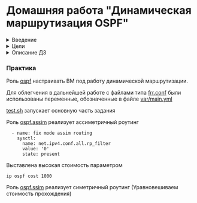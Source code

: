# Домашняя работа "Динамическая маршрутизация OSPF"

<details>
<summary>Введение</summary>

OSPF — протокол динамической маршрутизации, использующий концепцию разделения на области в целях масштабирования.
Административная дистанция OSPF — 110  
Основные свойства протокола OSPF:  
+ Быстрая сходимость  
+ Масштабируемость (подходит для маленьких и больших сетей)  
+ Безопасность (поддежка аутентиикации)  
+ Эффективность (испольование алгоритма поиска кратчайшего пути)  
При настроенном OSPF маршрутизатор формирует таблицу топологии с использованием результатов вычислений, основанных на алгоритме кратчайшего пути (SPF) Дейкстры. Алгоритм поиска кратчайшего пути основывается на данных о совокупной стоимости доступа к точке назначения. Стоимость доступа определятся на основе скорости интерфейса.  
Чтобы повысить эффективность и масштабируемость OSPF, протокол поддерживает иерархическую маршрутизацию с помощью областей (area).  
Область OSPF (area) — Часть сети, которой ограничивается формирование базы данных о состоянии каналов. Маршрутизаторы, находящиеся в одной и той же области, имеют одну и ту же базу данных о топологии сети. Для определения областей применяются идентификаторы областей.  
Протоколы OSPF бвывают 2-х версий:  
+ OSPFv2  
+ OSPFv3  
Основным отличием протоколов является то, что OSPFv2 работает с IPv4, а OSPFv3 — c IPv6.
Маршрутизаторы в OSPF классифицируются на основе выполняемой ими функции:  

 ![Альтернативный текст](https://i.ibb.co/dp9Zffd/1234.png)

+ Internal router (внутренний маршрутизатор) — маршрутизатор, все интерфейсы которого находятся в одной и той же области.  
+ Backbone router (магистральный маршрутизатор) — это маршрутизатор, который находится в магистральной зоне (area 0).  
+ ABR (пограничный маргрутизатор области) — маршрутизатор, интерфейсы которого подключены к разным областям.
+ ASBR (Граничный маршрутизатор автономной системы) — это маршрутизатор, у которого интерфейс подключен к внешней сети.  
Также с помощью OSPF можно настроить ассиметричный роутинг.  
Ассиметричная маршрутизация — возможность пересекать сеть в одном направлении, используя один путь, и возвращаться через другой путь.  

</details>

<details>
<summary>Цели</summary>

Создать домашнюю сетевую лабораторию. Научится настраивать протокол OSPF в Linux-based системах.

</details>

<details>
<summary>Описание ДЗ</summary>

1. Развернуть 3 виртуальные машины  
2. Объединить их разными vlan  
- настроить OSPF между машинами на базе Quagga;  
- изобразить ассиметричный роутинг;  
- сделать один из линков "дорогим", но что бы при этом роутинг был симметричным.  
Формат сдачи: Vagrantfile + ansible  

</details>


### Практика

Роль [ospf](./roles/ospf/) настраивать ВМ под работу динамической маршрутизации.

Для облегчения в дальнейшей работе с файлами типа [frr.conf](./roles/ospf/files/frr.conf1.j2) были использованы переменные, обозначенные в файле [var/main.yml](./roles/ospf/vars/main.yml)

[test.sh](./test.sh) запускает основную часть задания

Роль [ospf.assim](./roles/ospf_assim/) реализует ассиметричный роутинг 

```
  - name: fix mode assim routing
    sysctl:
      name: net.ipv4.conf.all.rp_filter
      value: '0'
      state: present
```

Выставлена высокая стоимость параметром 
```
ip ospf cost 1000
```

Роль [ospf.ssim](./roles/ospf_ssim/) реализует симетричный роутинг (Уравновешиваем стоимость прохождения)
